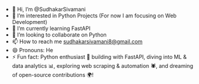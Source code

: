 - 👋 Hi, I’m @SudhakarSivamani
- 👀 I’m interested in Python Projects (For now I am focusing on Web Development)
- 🌱 I’m currently learning FastAPI
- 💞️ I’m looking to collaborate on Python
- 📫 How to reach me sudhakarsivamani8@gmail.com
- 😄 Pronouns: He
- ⚡ Fun fact: Python enthusiast 🚀 building with FastAPI, diving into ML & data analytics 📊, exploring web scraping & automation 🕷️, and dreaming of open-source contributions 🌍!

<!---
SudhakarSivamani/SudhakarSivamani is a ✨ special ✨ repository because its `README.md` (this file) appears on your GitHub profile.
You can click the Preview link to take a look at your changes.
--->
